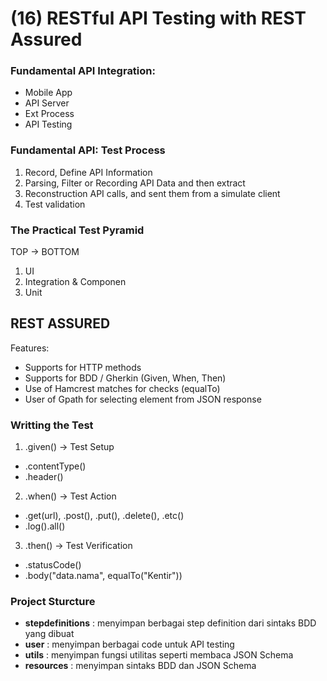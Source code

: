 # (16) RESTful API Testing with REST Assured

### Fundamental API Integration:
- Mobile App
- API Server
- Ext Process
- API Testing

### Fundamental API: Test Process
1. Record, Define API Information
2. Parsing, Filter or Recording API Data and then extract
3. Reconstruction API calls, and sent them from a simulate client
4. Test validation

### The Practical Test Pyramid
TOP -> BOTTOM
1. UI
2. Integration & Componen
3. Unit

## REST ASSURED
Features:
- Supports for HTTP methods
- Supports for BDD / Gherkin (Given, When, Then)
- Use of Hamcrest matches for checks (equalTo)
- User of Gpath for selecting element from JSON response


### Writting the Test
1. .given() -> Test Setup 
  - .contentType()
  - .header()
2. .when() -> Test Action
  - .get(url), .post(), .put(), .delete(), .etc()
  - .log().all()
3. .then() -> Test Verification
  - .statusCode()
  - .body("data.nama", equalTo("Kentir"))   


### Project Sturcture
- __stepdefinitions__ : menyimpan berbagai step definition dari sintaks BDD yang dibuat
- __user__ : menyimpan berbagai code untuk API testing
- __utils__ : menyimpan fungsi utilitas seperti membaca JSON Schema
- __resources__ : menyimpan sintaks BDD dan JSON Schema
